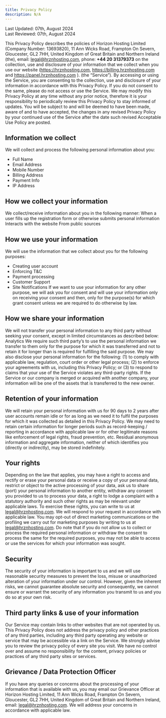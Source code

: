 ```yaml
---
title: Privacy Policy
description: N/A
---
```

Last Updated: 07th, August 2024 <br/>
Last Reviewed: 07th, August 2024

This Privacy Policy describes the policies of Horizon Hosting Limited (Company Number: 13693820), 11 Ann Wicks Road, Frampton On Severn, Gloucester, GL2 7HH, United Kingdom of Great Britain and Northern Ireland (the), email: legal@hrznhosting.com, phone: **+44 20 31379373** on the collection,
use and disclosure of your information that we collect when you use our website
(https://hrznhosting.com, https://billing.hrznhosting.com and
https://panel.hrznhosting.com ). (the “Service”). By accessing or using the Service,
you are consenting to the collection, use and disclosure of your information in
accordance with this Privacy Policy. If you do not consent to the same, please do not
access or use the Service.
We may modify this Privacy Policy at any time without any prior notice, therefore it is your responsibility to periodically review this Privacy Policy to stay informed of updates. 
You will be subject to and will be deemed to have been made, aware of and to have accepted, the changes in any revised Privacy Policy by your continued use of the Service after the date such revised Acceptable Use Policy are posted.  


## Information we collect

We will collect and process the following personal information about you:
- Full Name
- Email Address
- Mobile Number
- Billing Address
- Payment Info
- IP Address


## How we collect your information

We collect/receive information about you in the following manner:
When a user fills up the registration form or otherwise submits personal information
Interacts with the website
From public sources


## How we use your information

We will use the information that we collect about you for the following purposes:
- Creating user account
- Enforcing T&C
- Payment processing
- Customer Support
- Site Notifications
If we want to use your information for any other purpose, we will ask you for consent and
will use your information only on receiving your consent and then, only for the
purpose(s) for which grant consent unless we are required to do otherwise by law.


## How we share your information

We will not transfer your personal information to any third party without seeking your
consent, except in limited circumstances as described below:
Analytics
We require such third party’s to use the personal information we transfer to them only for
the purpose for which it was transferred and not to retain it for longer than is required for
fulfilling the said purpose.
We may also disclose your personal information for the following: (1) to comply with
applicable law, regulation, court order or other legal process; (2) to enforce your
agreements with us, including this Privacy Policy; or (3) to respond to claims that your
use of the Service violates any third-party rights. If the Service or our company is
merged or acquired with another company, your information will be one of the assets
that is transferred to the new owner.


## Retention of your information

We will retain your personal information with us for 90 days to 2 years after user
accounts remain idle or for as long as we need it to fulfil the purposes for which it was
collected as detailed in this Privacy Policy. We may need to retain certain information for
longer periods such as record-keeping / reporting in accordance with applicable law or
for other legitimate reasons like enforcement of legal rights, fraud prevention, etc.
Residual anonymous information and aggregate information, neither of which identifies
you (directly or indirectly), may be stored indefinitely.


## Your rights

Depending on the law that applies, you may have a right to access and rectify or erase
your personal data or receive a copy of your personal data, restrict or object to the active
processing of your data, ask us to share (port) your personal information to another
entity, withdraw any consent you provided to us to process your data, a right to lodge a
complaint with a statutory authority and such other rights as may be relevant under
applicable laws. To exercise these rights, you can write to us at
legal@hrznhosting.com. We will respond to your request in accordance with
applicable law.
You may opt-out of direct marketing communications or the profiling we carry out for
marketing purposes by writing to us at legal@hrznhosting.com.
Do note that if you do not allow us to collect or process the required personal information
or withdraw the consent to process the same for the required purposes, you may not be
able to access or use the services for which your information was sought.


## Security
The security of your information is important to us and we will use reasonable security
measures to prevent the loss, misuse or unauthorized alteration of your information
under our control. However, given the inherent risks, we cannot guarantee absolute
security and consequently, we cannot ensure or warrant the security of any information
you transmit to us and you do so at your own risk.


## Third party links & use of your information

Our Service may contain links to other websites that are not operated by us. This
Privacy Policy does not address the privacy policy and other practices of any third
parties, including any third party operating any website or service that may be accessible
via a link on the Service. We strongly advise you to review the privacy policy of every
site you visit. We have no control over and assume no responsibility for the content,
privacy policies or practices of any third party sites or services.


## Grievance / Data Protection Officer

If you have any queries or concerns about the processing of your information that is
available with us, you may email our Grievance Officer at Horizon Hosting Limited, 11 Ann Wicks Road, Frampton On Severn, Gloucester, GL2 7HH, United Kingdom of Great Britain and Northern Ireland, email: legal@hrznhosting.com. We will address your concerns in
accordance with applicable law.